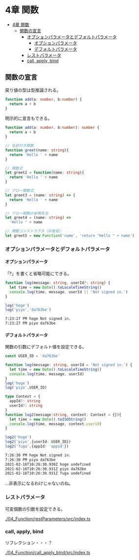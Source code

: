 # 4章 関数

- [4章 関数](#4章-関数)
  - [関数の宣言](#関数の宣言)
    - [オプションパラメータとデフォルトパラメータ](#オプションパラメータとデフォルトパラメータ)
      - [オプションパラメータ](#オプションパラメータ)
      - [デフォルトパラメータ](#デフォルトパラメータ)
    - [レストパラメータ](#レストパラメータ)
    - [call, apply, bind](#call-apply-bind)

## 関数の宣言

戻り値の型は型推論される。
```ts
function add(a: number, b:number) {
  return a + b
}
```

明示的に宣言もできる。
``` ts
function add(a: number, b:number): number {
  return a + b
}
```

``` ts
// 名前付き関数
function greet(name: string){
  return 'Hello ' + name
}

// 関数式
let greet2 = function(name: string){
  return 'Hello ' + name
}

// アロー関数式
let greet3 = (name: string) => {
  return 'Hello ' + name
}

// アロー関数の省略気泡
let greet4 = (name: string) =>
  'Hello ' + name

// 関数コンストラクタ（非推奨）
let greet5 = new Function('name', 'return "Hello " + name')
```

### オプションパラメータとデフォルトパラメータ

#### オプションパラメータ

「?」を書くと省略可能にできる。

``` ts : ./04_Function/optionParameters/src/sample.ts
function log(message: string, userId?: string) {
  let time = new Date().toLocaleTimeString()
  console.log(time, message, userId || 'Not signed in.')
}

log('hoge')
log('piyo','da763be')
```

``` txt
7:23:27 PM hoge Not signed in.
7:23:27 PM piyo da763be
```

#### デフォルトパラメータ

関数の引数にデフォルト値を設定できる。

``` ts : ./04_Function/defaultParameters/src/sample.ts
const USER_ID = 'da763be'

function log(message: string, userId = 'Not signed in.') {
  let time = new Date().toLocaleTimeString()
  console.log(time, message, userId)
}
log('hoge')
log('piyo',USER_ID)

type Context = {
  appId?: string
  userId?: string
}
function log2(message:string, context: Context = {}){
  let time = new Date().toISOString()
  console.log(time, message, context.userId)
}

log2('hoge')
log2('piyo',{userId: USER_ID})
log2('fuga',{appId: 'appid'})
```

``` txt
7:26:30 PM hoge Not signed in.
7:26:30 PM piyo da763be
2021-02-16T10:26:30.930Z hoge undefined
2021-02-16T10:26:30.931Z piyo da763be
2021-02-16T10:26:30.931Z fuga undefined
```
…非表示になるわけじゃないのね。

### レストパラメータ

可変個数の引数を設定できる。

[./04_Function/restParameters/src/index.ts](./04_Function/restParameters/src/index.ts)

### call, apply, bind

リフレクション・・・？

[./04_Function/call_apply_bind/src/index.ts](./04_Function/call_apply_bind/src/index.ts)

